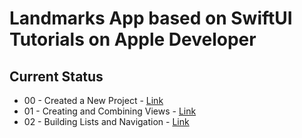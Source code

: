 # Landmarks App based on SwiftUI Tutorials on Apple Developer

## Current Status
  - 00 - Created a New Project - [Link](https://developer.apple.com/tutorials/swiftui)
  - 01 - Creating and Combining Views - [Link](https://developer.apple.com/tutorials/swiftui/creating-and-combining-views)
  - 02 - Building Lists and Navigation - [Link](https://developer.apple.com/tutorials/swiftui/building-lists-and-navigation)